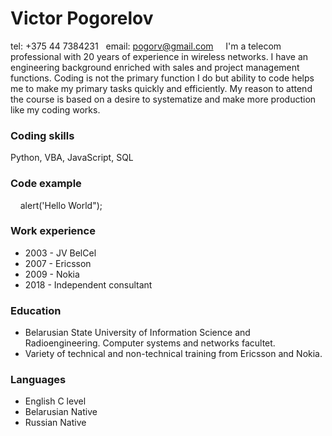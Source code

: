 # Victor Pogorelov

tel: +375 44 7384231  
email: pogorv@gmail.com  
  
I'm a telecom professional with 20 years of experience in wireless networks. I have an engineering background enriched with sales and project management functions. Coding is not the primary function I do but ability to code helps me to make my primary tasks quickly and efficiently. My reason to attend the course is based on a desire to systematize and make more production like my coding works.

### Coding skills
Python, VBA, JavaScript, SQL

### Code example
    alert('Hello World");

### Work experience 
- 2003 - JV BelCel
- 2007 - Ericsson
- 2009 - Nokia
- 2018 - Independent consultant

### Education
- Belarusian State University of Information Science and Radioengineering. Computer systems and networks facultet.
- Variety of technical and non-technical training from Ericsson and Nokia.

### Languages
- English C level
- Belarusian Native
- Russian Native
